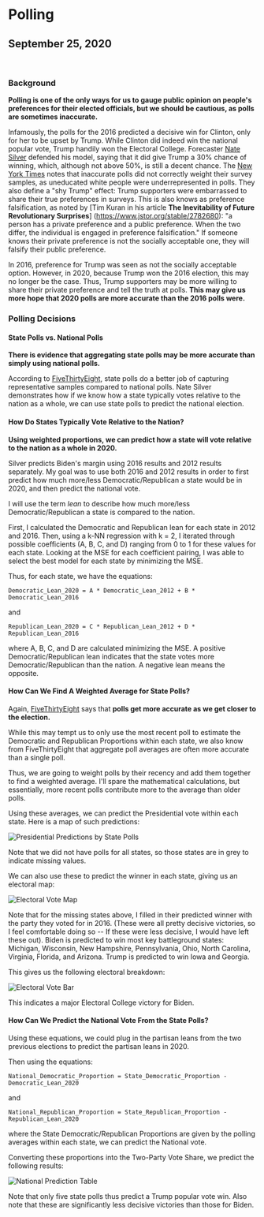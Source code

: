 # Polling

## September 25, 2020

<br>

### Background

**Polling is one of the only ways for us to gauge public opinion on people's preferences for their elected officials, but we should be cautious, as polls are sometimes inaccurate.**

Infamously, the polls for the 2016 predicted a decisive win for Clinton, only for her to be upset by Trump. While Clinton did indeed win the national popular vote, Trump handily won the Electoral College. Forecaster [Nate Silver](https://fivethirtyeight.com/features/how-fivethirtyeights-2020-presidential-forecast-works-and-whats-different-because-of-covid-19/) defended his model, saying that it did give Trump a 30% chance of winning, which, although not above 50%, is still a decent chance. The [New York Times](https://www.nytimes.com/2017/05/31/upshot/a-2016-review-why-key-state-polls-were-wrong-about-trump.html) notes that inaccurate polls did not correctly weight their survey samples, as uneducated white people were underrepresented in polls. They also define a "shy Trump" effect: Trump supporters were embarrassed to share their true preferences in surveys. This is also knows as preference falsification, as noted by [Tim Kuran in his article **The Inevitability of Future Revolutionary Surprises**] (https://www.jstor.org/stable/2782680): "a person has a private preference and a public preference. When the two differ, the individual is engaged in preference falsification." If someone knows their private preference is not the socially acceptable one, they will falsify their public preference.

In 2016, preference for Trump was seen as not the socially acceptable option. However, in 2020, because Trump won the 2016 election, this may no longer be the case. Thus, Trump supporters may be more willing to share their private preference and tell the truth at polls. **This may give us more hope that 2020 polls are more accurate than the 2016 polls were.**

### Polling Decisions

#### State Polls vs. National Polls

**There is evidence that aggregating state polls may be more accurate than simply using national polls.**

According to [FiveThirtyEight](https://fivethirtyeight.com/features/what-state-polls-can-tell-us-about-the-national-race/), state polls do a better job of capturing representative samples compared to national polls. Nate Silver demonstrates how if we know how a state typically votes relative to the nation as a whole, we can use state polls to predict the national election.

#### How Do States Typically Vote Relative to the Nation?

**Using weighted proportions, we can predict how a state will vote relative to the nation as a whole in 2020.**

Silver predicts Biden's margin using 2016 results and 2012 results separately. My goal was to use both 2016 and 2012 results in order to first predict how much more/less Democratic/Republican a state would be in 2020, and then predict the national vote.

I will use the term *lean* to describe how much more/less Democratic/Republican a state is compared to the nation.

First, I calculated the Democratic and Republican lean for each state in 2012 and 2016. Then, using a k-NN regression with k = 2, I iterated through possible coefficients (A, B, C, and D) ranging from 0 to 1 for these values for each state. Looking at the MSE for each coefficient pairing, I was able to select the best model for each state by minimizing the MSE.

Thus, for each state, we have the equations:
```
Democratic_Lean_2020 = A * Democratic_Lean_2012 + B * Democratic_Lean_2016 
```
and 
```
Republican_Lean_2020 = C * Republican_Lean_2012 + D * Republican_Lean_2016
```
where A, B, C, and D are calculated minimizing the MSE. A positive Democratic/Republican lean indicates that the state votes more Democratic/Republican than the nation. A negative lean means the opposite.

#### How Can We Find A Weighted Average for State Polls?

Again, [FiveThirtyEight](https://fivethirtyeight.com/features/the-polls-are-all-right/) says that **polls get more accurate as we get closer to the election.**

While this may tempt us to only use the most recent poll to estimate the Democratic and Republican Proportions within each state, we also know from FiveThirtyEight that aggregate poll averages are often more accurate than a single poll.

Thus, we are going to weight polls by their recency and add them together to find a weighted average. I'll spare the mathematical calculations, but essentially, more recent polls contribute more to the average than older polls.

Using these averages, we can predict the Presidential vote within each state. Here is a map of such predictions:

![Presidential Predictions by State Polls](../figures/Poll_margin_map.png)

Note that we did not have polls for all states, so those states are in grey to indicate missing values.

We can also use these to predict the winner in each state, giving us an electoral map:

![Electoral Vote Map](../figures/Poll_EV_map.png)

Note that for the missing states above, I filled in their predicted winner with the party they voted for in 2016. (These were all pretty decisive victories, so I feel comfortable doing so -- If these were less decisive, I would have left these out). Biden is predicted to win most key battleground states: Michigan, Wisconsin, New Hampshire, Pennsylvania, Ohio, North Carolina, Virginia, Florida, and Arizona. Trump is predicted to win Iowa and Georgia.

This gives us the following electoral breakdown:

![Electoral Vote Bar](../figures/Poll_EV.png)

This indicates a major Electoral College victory for Biden.

#### How Can We Predict the National Vote From the State Polls?

Using these equations, we could plug in the partisan leans from the two previous elections to predict the partisan leans in 2020.

Then using the equations:
```
National_Democratic_Proportion = State_Democratic_Proportion - Democratic_Lean_2020
```
and 
```
National_Republican_Proportion = State_Republican_Proportion - Republican_Lean_2020
```
where the State Democratic/Republican Proportions are given by the polling averages within each state, we can predict the National vote. 

Converting these proportions into the Two-Party Vote Share, we predict the following results:

![National Prediction Table](../figures/Poll_GT_Natl_Preds.png)

Note that only five state polls thus predict a Trump popular vote win. Also note that these are significantly less decisive victories than those for Biden.





